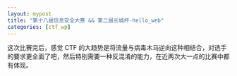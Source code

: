 ```yaml
---
layout: mypost
title: "第十八届信息安全大赛 && 第二届长城杯-hello_web"
categories: [ctf_wp]
---
```


这次比赛完后，感觉 CTF 的大趋势是将流量与病毒木马逆向这种相结合，对选手的要求更全面了吧，然后特别需要一种反混淆的能力，在近两次大一点的比赛中都有体现。


